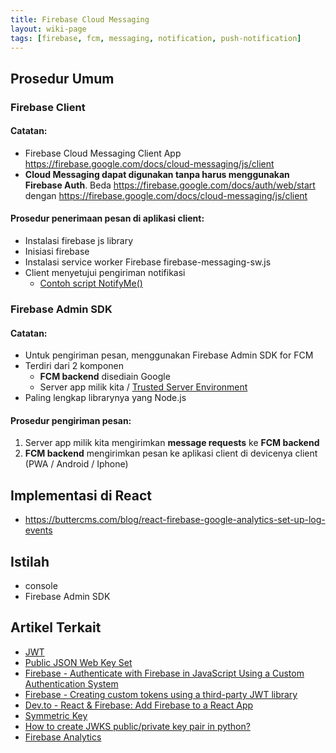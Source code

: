 ```yaml
---
title: Firebase Cloud Messaging
layout: wiki-page
tags: [firebase, fcm, messaging, notification, push-notification]
---
```


## Prosedur Umum

### Firebase Client
#### Catatan:
- Firebase Cloud Messaging Client App https://firebase.google.com/docs/cloud-messaging/js/client
- **Cloud Messaging dapat digunakan tanpa harus menggunakan Firebase Auth**. Beda https://firebase.google.com/docs/auth/web/start dengan https://firebase.google.com/docs/cloud-messaging/js/client

#### Prosedur penerimaan pesan di aplikasi client:
  - Instalasi firebase js library
  - Inisiasi firebase
  - Instalasi service worker Firebase firebase-messaging-sw.js
  - Client menyetujui pengiriman notifikasi
    - [Contoh script NotifyMe()](https://developer.mozilla.org/en-US/docs/Web/API/Notification/requestPermission)

### Firebase Admin SDK
#### Catatan:
  - Untuk pengiriman pesan, menggunakan Firebase Admin SDK for FCM
  - Terdiri dari 2 komponen
    - **FCM backend** disediain Google
    - Server app milik kita / [Trusted Server Environment](https://firebase.google.com/docs/cloud-messaging/server#firebase-admin-sdk-for-fcm)
  - Paling lengkap librarynya yang Node.js

#### Prosedur pengiriman pesan:
  1. Server app milik kita mengirimkan **message requests** ke **FCM backend**
  2. **FCM backend** mengirimkan pesan ke aplikasi client di devicenya client (PWA / Android / Iphone)


## Implementasi di React
- https://buttercms.com/blog/react-firebase-google-analytics-set-up-log-events

## Istilah
- console
- Firebase Admin SDK

## Artikel Terkait
- [JWT](/wiki/wiki/jwt/jwt/)
- [Public JSON Web Key Set](https://docs.cidaas.com/standard-endpoints/server-jwk-set.html)
- [Firebase - Authenticate with Firebase in JavaScript Using a Custom Authentication System](https://firebase.google.com/docs/auth/web/custom-auth)
- [Firebase - Creating custom tokens using a third-party JWT library](https://cloud.google.com/identity-platform/docs/admin/create-custom-tokens#creating_custom_tokens_using_a_third-party_jwt_library)
- [Dev.to - React & Firebase: Add Firebase to a React App](https://dev.to/farazamiruddin/react-firebase-add-firebase-to-a-react-app-4nc9)
- [Symmetric Key](https://github.com/Spomky-Labs/jose/blob/master/doc/object/jwk.md#symmetric-key-oct)
- [How to create JWKS public/private key pair in python?](https://stackoverflow.com/questions/67589495/how-to-create-jwks-public-private-key-pair-in-python)
- [Firebase Analytics](https://firebase.google.com/docs/reference/js/analytics)
